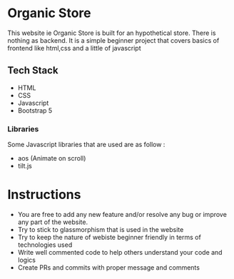 
# Organic Store

This website ie Organic Store  is built for an hypothetical store.
There is nothing as backend. It is a simple beginner project that covers basics of frontend like html,css and a little of javascript

## Tech Stack
- HTML
- CSS
- Javascript
- Bootstrap 5

### Libraries
Some Javascript libraries that are used are as follow :
- aos (Animate on scroll)
- tilt.js 

# Instructions
- You are free to add any new feature and/or resolve any bug or improve any part of the website.
- Try to stick to glassmorphism that is used in the website
- Try to keep the nature of webiste beginner friendly in terms of technologies used
- Write well commented code to help others understand your code and logics
- Create PRs and commits with proper message and comments

